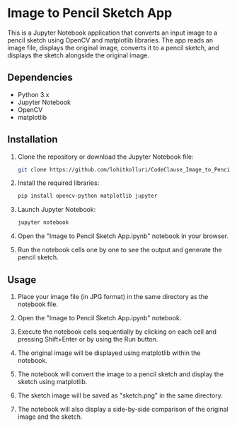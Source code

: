 # Image to Pencil Sketch App

This is a Jupyter Notebook application that converts an input image to a pencil sketch using OpenCV and matplotlib libraries. The app reads an image file, displays the original image, converts it to a pencil sketch, and displays the sketch alongside the original image.

## Dependencies

- Python 3.x
- Jupyter Notebook
- OpenCV
- matplotlib

## Installation

1. Clone the repository or download the Jupyter Notebook file:

   ```bash
   git clone https://github.com/lohitkolluri/CodeClause_Image_to_Pencil_Sketch_App
   ```

2. Install the required libraries:

   ```bash
   pip install opencv-python matplotlib jupyter
   ```

3. Launch Jupyter Notebook:

   ```bash
   jupyter notebook
   ```

4. Open the "Image to Pencil Sketch App.ipynb" notebook in your browser.

5. Run the notebook cells one by one to see the output and generate the pencil sketch.

## Usage

1. Place your image file (in JPG format) in the same directory as the notebook file.

2. Open the "Image to Pencil Sketch App.ipynb" notebook.

3. Execute the notebook cells sequentially by clicking on each cell and pressing Shift+Enter or by using the Run button.

4. The original image will be displayed using matplotlib within the notebook.

5. The notebook will convert the image to a pencil sketch and display the sketch using matplotlib.

6. The sketch image will be saved as "sketch.png" in the same directory.

7. The notebook will also display a side-by-side comparison of the original image and the sketch.
